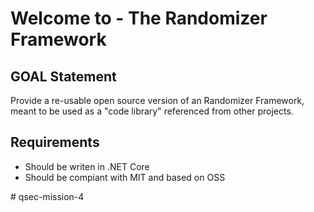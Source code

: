 # Welcome to - The Randomizer Framework

## GOAL Statement

Provide a re-usable open source version of an Randomizer Framework, meant to be used as a "code library" referenced from other projects.

## Requirements
* Should be writen in .NET Core
* Should be compiant with MIT and based on OSS

#   q s e c - m i s s i o n - 4  
 